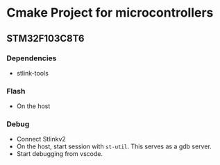# Cmake Project for microcontrollers

## STM32F103C8T6

### Dependencies
- stlink-tools 

### Flash
- On the host

### Debug 
- Connect Stlinkv2
- On the host, start session with `st-util`. This serves as a gdb server.
- Start debugging from vscode. 
